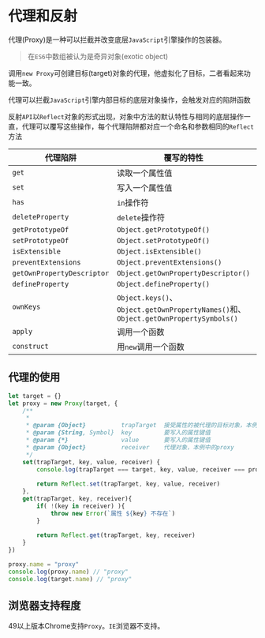 # 代理和反射

代理(Proxy)是一种可以拦截并改变底层`JavaScript`引擎操作的包装器。

> 在`ES6`中数组被认为是奇异对象(exotic object)

调用`new Proxy`可创建目标(target)对象的代理，他虚拟化了目标，二者看起来功能一致。

代理可以拦截`JavaScript`引擎内部目标的底层对象操作，会触发对应的陷阱函数

反射`API`以`Reflect`对象的形式出现，对象中方法的默认特性与相同的底层操作一直，代理可以覆写这些操作，每个代理陷阱都对应一个命名和参数相同的`Reflect`方法

| 代理陷阱 | 覆写的特性     | 默认特性        |
| -------- | -------------- | --------------- |
| `get`    | 读取一个属性值 | `Reflect.get()` |
| `set`    | 写入一个属性值 | `Reflect.set()` |
| `has`    | `in`操作符 | `Reflect.has()` |
| `deleteProperty`    | `delete`操作符 | `Reflect.deleteProperty()` |
| `getPrototypeOf`    | `Object.getPrototypeOf()` | `Reflect.getPrototypeOf()` |
| `setPrototypeOf`    | `Object.setPrototypeOf()` | `Reflect.setPrototypeOf()` |
| `isExtensible`    | `Object.isExtensible()` | `Reflect.isExtensible()` |
| `preventExtensions`    | `Object.preventExtensions()` | `Reflect.preventExtensions()` |
| `getOwnPropertyDescriptor`    | `Object.getOwnPropertyDescriptor()` | `Reflect.getOwnPropertyDescriptor()` |
| `defineProperty`    | `Object.defineProperty()` | `Reflect.defineProperty()` |
| `ownKeys`    | `Object.keys()`、`Object.getOwnPropertyNames()`和、`Object.getOwnPropertySymbols()` | `Reflect.ownKeys()` |
| `apply`    | 调用一个函数 | `Reflect.apply()` |
| `construct`    | 用`new`调用一个函数 | `Reflect.construct()` |

## 代理的使用

```js
let target = {}
let proxy = new Proxy(target, {
    /**
     * 
     * @param {Object}          trapTarget  接受属性的被代理的目标对象，本例中的target
     * @param {String, Symbol}  key         要写入的属性键值
     * @param {*}               value       要写入的属性键值
     * @param {Object}          receiver    代理对象，本例中的proxy
     */
    set(trapTarget, key, value, receiver) {
        console.log(trapTarget === target, key, value, receiver === proxy); // true 'name' 'proxy' true
        
        return Reflect.set(trapTarget, key, value, receiver)
    },
    get(trapTarget, key, receiver){
        if( !(key in receiver) ){
            throw new Error(`属性 ${key} 不存在`)
        }
        
        return Reflect.get(trapTarget, key, receiver)
    }
})

proxy.name = "proxy"
console.log(proxy.name) // "proxy"
console.log(target.name) // "proxy"
```

## 浏览器支持程度

49以上版本Chrome支持`Proxy`。`IE`浏览器不支持。